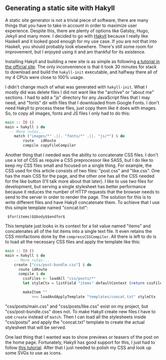 ## Generating a static site with Hakyll

A static site generator is not a trivial piece of software, there are many
things that you have to take in account in order to maximize user experience.
Despite this, there are plenty of options like Gatsby, Hugo, Jekyll and many
more. I decided to go with [Hakyll](https://jaspervdj.be/hakyll/) because I 
really like Haskell and it looked good enough for my use case. If you are not 
that into Haskell, you should probably look elsewhere. There's still some room 
for improvement, but I enjoyed using it and am thankful for its existence.

Installing Hakyll and building a new site is as simple as following [a
tutorial in the official site](https://jaspervdj.be/hakyll/tutorials/01-installation.html).
The only inconvenience is that it took 30 minutes for stack to download and 
build the `hakyll-init` executable, and halfway there all of my 4 CPUs were 
close to 100% usage.

I didn't change much of what was generated with `hakyll-init`. What I mostly did
was delete files I did not want like the "archive" or "about me" sections. I 
had to add a "js" directory for any  JavaScript files that I may need, and 
"fonts" dir with files that I downloaded from Google Fonts. I don't need Hakyll 
to process these files, just copy them  like it does with images. So, to copy 
all images, fonts and JS files I only had to do this:

``` Haskell
main :: IO ()
main = hakyll $ do
  -- More rules...
    match ("images/*" .||. "fonts/*" .||. "js/*") $ do
        route   idRoute
        compile copyFileCompiler
```

Another thing that I needed was the ability to concatenate CSS files. I don't
use a lot of CSS as require a CSS preprocessor like SASS, but I do like to keep
my CSS files small and focused on a single thing. For example, the CSS used for
this article consists of two files: "post.css" and "like.css". One has the main
CSS for the page, and the other one has all the CSS needed for the like button
(I'll talk more about that later). I like to use two files for development, but
serving a single stylesheet has better performance because it reduces the number
of HTTP requests that the browser needs to send to the server in order to render
the page. The solution for this is to write different files and have Hakyll
concatenate them. To achieve that I use this simple template named "concat.txt":

```
 $for(items)$$body$$endfor$
```

This template just looks in its context for a list value named "items" and
concatenates all of the list items into a single text file. It even retains the
CSS minifactions done by the `compressCSSCompiler`. All there is left to
do is to load all the necessary CSS files and apply the template like this:

``` Haskell
main :: IO ()
main = hakyll $ do
    -- More rules...
    create ["css/post-bundle.css"] $ do
      route idRoute
      compile $ do
        cssFiles <- loadAll "css/posts/*" 
        let styleCtx = listField "items" defaultContext (return cssFiles)

        makeItem ""
            >>= loadAndApplyTemplate "templates/concat.txt" styleCtx

```

"css/posts/main.css" and "css/posts/like.css" exist on my project, but 
"css/post-bundle.css" does not. To make Hakyll create new files I have to use
`create` instead of `match`. Then I can load all the stylesheets inside
"css/posts/" and apply the "concat.txt" template to create the actual
stylesheet that will be served.

One last thing that I wanted was to show previews or teasers of the post on the 
home page. Fortunately, Hakyll has good support for this, I just had to follow
[this tutorial](https://jaspervdj.be/hakyll/tutorials/using-teasers-in-hakyll.html). 
After that I just needed to polish my CSS and look up some SVGs to use as icons.


